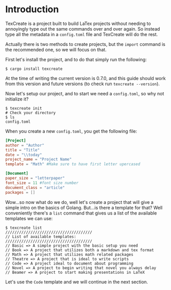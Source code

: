 # Introduction
TexCreate is a project built to build LaTex projects without needing to 
annoyingly type out the same commands over and over again. So instead type 
all the metadata in a `config.toml` file and TexCreate will do the rest.

Actually there is two methods to create projects, but the `import` command 
is the recommended one, so we will focus on that.

First let's install the project, and to do that simply run the following: 
```shell
$ cargo install texcreate
```
At the time of writing the current version is 0.7.0, and this guide 
should work from this version and future versions (to check run `texcreate --version`). 

Now let's setup our project, and to start we need a `config.toml`, so why not initialize it?
```shell
$ texcreate init
# Check your directory
$ ls
config.toml
```
When you create a new `config.toml`, you get the following file: 
```toml
[Project]
author = "Author"
title = "Title"
date = "\\today"
project_name = "Project Name"
template = "Math" #Make sure to have first letter upercased

[Document]
paper_size = "letterpaper"
font_size = 11 #font size number
document_class = "article"
packages = []
```
Wow...so now what do we do, well let's create a project that will give a simple intro on 
the basics of Golang. But...is there a template for that? Well conveniently there's a `list` command 
that gives us a list of the available templates we can use:
```shell
$ texcreate list
//////////////////////////////////////
// List of available templates:
//////////////////////////////////////
// Basic => A simple project with the basic setup you need
// Book => A project that utilizes both a markdown and tex format
// Math => A project that utilizes math related packages
// Theatre => A project that is ideal to write scripts
// Code => A project ideal to document about programming
// Novel => A project to begin writing that novel you always delay
// Beamer => A project to start making presentations in LaTeX
```
Let's use the `Code` template and we will continue in the next section.